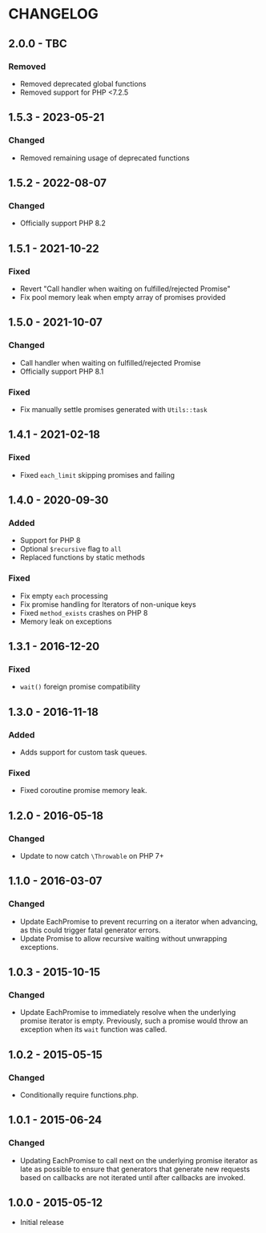 # CHANGELOG


## 2.0.0 - TBC

### Removed

- Removed deprecated global functions
- Removed support for PHP <7.2.5


## 1.5.3 - 2023-05-21

### Changed

- Removed remaining usage of deprecated functions


## 1.5.2 - 2022-08-07

### Changed

- Officially support PHP 8.2


## 1.5.1 - 2021-10-22

### Fixed

- Revert "Call handler when waiting on fulfilled/rejected Promise"
- Fix pool memory leak when empty array of promises provided


## 1.5.0 - 2021-10-07

### Changed

- Call handler when waiting on fulfilled/rejected Promise
- Officially support PHP 8.1

### Fixed

- Fix manually settle promises generated with `Utils::task`


## 1.4.1 - 2021-02-18

### Fixed

- Fixed `each_limit` skipping promises and failing


## 1.4.0 - 2020-09-30

### Added

- Support for PHP 8
- Optional `$recursive` flag to `all`
- Replaced functions by static methods

### Fixed

- Fix empty `each` processing
- Fix promise handling for Iterators of non-unique keys
- Fixed `method_exists` crashes on PHP 8
- Memory leak on exceptions


## 1.3.1 - 2016-12-20

### Fixed

- `wait()` foreign promise compatibility


## 1.3.0 - 2016-11-18

### Added

- Adds support for custom task queues.

### Fixed

- Fixed coroutine promise memory leak.


## 1.2.0 - 2016-05-18

### Changed

- Update to now catch `\Throwable` on PHP 7+


## 1.1.0 - 2016-03-07

### Changed

- Update EachPromise to prevent recurring on a iterator when advancing, as this
  could trigger fatal generator errors.
- Update Promise to allow recursive waiting without unwrapping exceptions.


## 1.0.3 - 2015-10-15

### Changed

- Update EachPromise to immediately resolve when the underlying promise iterator
  is empty. Previously, such a promise would throw an exception when its `wait`
  function was called.


## 1.0.2 - 2015-05-15

### Changed

- Conditionally require functions.php.


## 1.0.1 - 2015-06-24

### Changed

- Updating EachPromise to call next on the underlying promise iterator as late
  as possible to ensure that generators that generate new requests based on
  callbacks are not iterated until after callbacks are invoked.


## 1.0.0 - 2015-05-12

- Initial release
